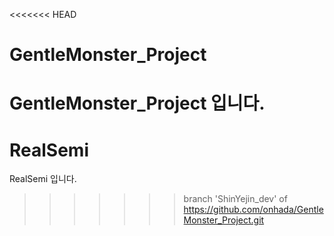 <<<<<<< HEAD
# GentleMonster_Project
GentleMonster_Project 입니다.
=======
# RealSemi
RealSemi 입니다.
>>>>>>> branch 'ShinYejin_dev' of https://github.com/onhada/GentleMonster_Project.git
